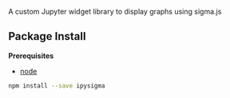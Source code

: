A custom Jupyter widget library to display graphs using sigma.js

Package Install
---------------

**Prerequisites**
- [node](http://nodejs.org/)

```bash
npm install --save ipysigma
```
